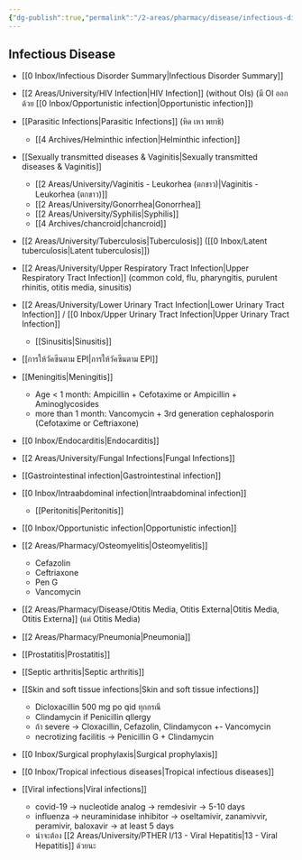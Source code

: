 ```yaml
---
{"dg-publish":true,"permalink":"/2-areas/pharmacy/disease/infectious-disease/","created":"2024-03-03T12:18:53.750+07:00","updated":"2025-10-06T19:45:41.775+07:00"}
---
```


## Infectious Disease
- [[0 Inbox/Infectious Disorder Summary\|Infectious Disorder Summary]]
- [[2 Areas/University/HIV Infection\|HIV Infection]] (without OIs) (มี OI ออกด้วย [[0 Inbox/Opportunistic infection\|Opportunistic infection]])
- [[Parasitic Infections\|Parasitic Infections]] (หิด เหา พยาธิ)
	- [[4 Archives/Helminthic infection\|Helminthic infection]]
- [[Sexually transmitted diseases & Vaginitis\|Sexually transmitted diseases & Vaginitis]]
	- [[2 Areas/University/Vaginitis - Leukorhea (ตกขาว)\|Vaginitis - Leukorhea (ตกขาว)]]
	- [[2 Areas/University/Gonorrhea\|Gonorrhea]]
	- [[2 Areas/University/Syphilis\|Syphilis]]
	- [[4 Archives/chancroid\|chancroid]]
- [[2 Areas/University/Tuberculosis\|Tuberculosis]] ([[0 Inbox/Latent tuberculosis\|Latent tuberculosis]])
- [[2 Areas/University/Upper Respiratory Tract Infection\|Upper Respiratory Tract Infection]] (common cold, flu, pharyngitis, purulent rhinitis, otitis media, sinusitis)
- [[2 Areas/University/Lower Urinary Tract Infection\|Lower Urinary Tract Infection]] / [[0 Inbox/Upper Urinary Tract Infection\|Upper Urinary Tract Infection]]
	- [[Sinusitis\|Sinusitis]]
- [[การให้วัคซีนตาม EPI\|การให้วัคซีนตาม EPI]]
- [[Meningitis\|Meningitis]]
	- Age < 1 month: Ampicillin + Cefotaxime or Ampicillin + Aminoglycosides
	- more than 1 month: Vancomycin + 3rd generation cephalosporin (Cefotaxime or Ceftriaxone)
- [[0 Inbox/Endocarditis\|Endocarditis]]

- [[2 Areas/University/Fungal Infections\|Fungal Infections]]
- [[Gastrointestinal infection\|Gastrointestinal infection]]
- [[0 Inbox/Intraabdominal infection\|Intraabdominal infection]]
	- [[Peritonitis\|Peritonitis]]
- [[0 Inbox/Opportunistic infection\|Opportunistic infection]]
- [[2 Areas/Pharmacy/Osteomyelitis\|Osteomyelitis]]
	- Cefazolin
	- Ceftriaxone
	- Pen G
	- Vancomycin
- [[2 Areas/Pharmacy/Disease/Otitis Media, Otitis Externa\|Otitis Media, Otitis Externa]] (แค่ Otitis Media)
- [[2 Areas/Pharmacy/Pneumonia\|Pneumonia]]
- [[Prostatitis\|Prostatitis]]
- [[Septic arthritis\|Septic arthritis]]
- [[Skin and soft tissue infections\|Skin and soft tissue infections]]
	- Dicloxacillin 500 mg po qid ทุกกรณี
	- Clindamycin if Penicillin qllergy
	- ถ้า severe -> Cloxacillin, Cefazolin, Clindamycon +- Vancomycin
	- necrotizing facilitis -> Penicillin G + Clindamycin
- [[0 Inbox/Surgical prophylaxis\|Surgical prophylaxis]]
- [[0 Inbox/Tropical infectious diseases\|Tropical infectious diseases]]
- [[Viral infections\|Viral infections]]
	- covid-19 -> nucleotide analog -> remdesivir -> 5-10 days
	- influenza -> neuraminidase inhibitor -> oseltamivir, zanamivvir, peramivir, baloxavir -> at least 5 days
	- น่าจะต้อง [[2 Areas/University/PTHER I/13 - Viral Hepatitis\|13 - Viral Hepatitis]] ด้วยนะ